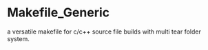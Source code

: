 # Makefile_Generic
a versatile makefile for c/c++ source file builds with multi tear folder system.
